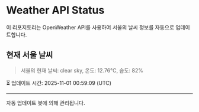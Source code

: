 
# Weather API Status

이 리포지토리는 OpenWeather API를 사용하여 서울의 날씨 정보를 자동으로 업데이트합니다.

## 현재 서울 날씨
> 서울의 현재 날씨: clear sky, 온도: 12.76°C, 습도: 82%

⏳ 업데이트 시간: 2025-11-01 00:59:09 (UTC)

---
자동 업데이트 봇에 의해 관리됩니다.
